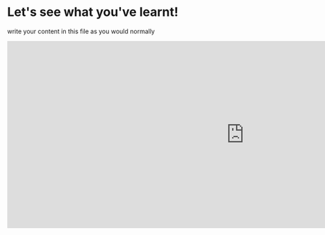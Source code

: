 <h1>Let's see what you've learnt!</h1>
<p>write your content in this file as you would normally</p>
<iframe src="https://h5p.org/h5p/embed/1239550" width="1090" height="432" frameborder="0" allowfullscreen="allowfullscreen" allow="geolocation *; microphone *; camera *; midi *; encrypted-media *" title="Basic conversation when meeting someone"></iframe><script src="https://h5p.org/sites/all/modules/h5p/library/js/h5p-resizer.js" charset="UTF-8"></script>  
